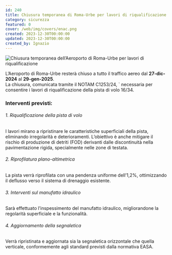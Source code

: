 ```yaml
---
id: 240
title: Chiusura temporanea di Roma-Urbe per lavori di riqualificazione
category: sicurezza
featured: 0
cover: /web/img/covers/enac.png
created: 2023-12-30T00:00:00
updated: 2023-12-30T00:00:00
created_by: Ignazio
---
```


<img alt="Chiusura temporanea dell’Aeroporto di Roma-Urbe per lavori di riqualificazione" class="float-start mr-3 mb-1 w-[295px]" src="/web/img/stories/2024-240-chiusura-urbe.jpg" title="Chiusura temporanea dell’Aeroporto di Roma-Urbe per lavori di riqualificazione"/>

L’Aeroporto di Roma-Urbe resterà chiuso a tutto il traffico aereo dal <span class="whitespace-nowrap">**27-dic-2024** al **29-gen-2025**.</span><br />
La chiusura, comunicata tramite il NOTAM C1253/24, &grave; necessaria per consentire i lavori di riqualificazione della pista di volo 16/34.

### Interventi previsti:

###### 1. Riqualificazione della pista di volo

I lavori mirano a ripristinare le caratteristiche superficiali della pista, eliminando irregolarità e deterioramenti. L’obiettivo è anche mitigare il rischio di produzione di detriti (FOD) derivanti dalle discontinuità nella pavimentazione rigida, specialmente nelle zone di testata.

###### 2. Riprofilatura plano-altimetrica

La pista verrà riprofilata con una pendenza uniforme dell’1,2%, ottimizzando il deflusso verso il sistema di drenaggio esistente.

###### 3. Interventi sul manufatto idraulico

Sarà effettuato l’inspessimento del manufatto idraulico, migliorandone la regolarità superficiale e la funzionalità.

###### 4. Aggiornamento della segnaletica

Verrà ripristinata e aggiornata sia la segnaletica orizzontale che quella verticale, conformemente agli standard previsti dalla normativa EASA.
